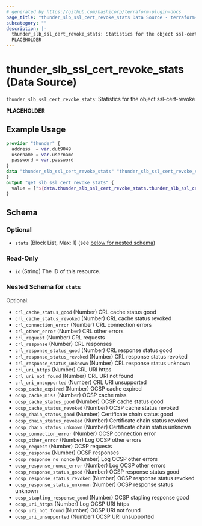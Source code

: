 ```yaml
---
# generated by https://github.com/hashicorp/terraform-plugin-docs
page_title: "thunder_slb_ssl_cert_revoke_stats Data Source - terraform-provider-thunder"
subcategory: ""
description: |-
  thunder_slb_ssl_cert_revoke_stats: Statistics for the object ssl-cert-revoke
  PLACEHOLDER
---
```


# thunder_slb_ssl_cert_revoke_stats (Data Source)

`thunder_slb_ssl_cert_revoke_stats`: Statistics for the object ssl-cert-revoke

__PLACEHOLDER__

## Example Usage

```terraform
provider "thunder" {
  address  = var.dut9049
  username = var.username
  password = var.password
}
data "thunder_slb_ssl_cert_revoke_stats" "thunder_slb_ssl_cert_revoke_stats" {
}
output "get_slb_ssl_cert_revoke_stats" {
  value = ["${data.thunder_slb_ssl_cert_revoke_stats.thunder_slb_ssl_cert_revoke_stats}"]
}
```

<!-- schema generated by tfplugindocs -->
## Schema

### Optional

- `stats` (Block List, Max: 1) (see [below for nested schema](#nestedblock--stats))

### Read-Only

- `id` (String) The ID of this resource.

<a id="nestedblock--stats"></a>
### Nested Schema for `stats`

Optional:

- `crl_cache_status_good` (Number) CRL cache status good
- `crl_cache_status_revoked` (Number) CRL cache status revoked
- `crl_connection_error` (Number) CRL connection errors
- `crl_other_error` (Number) CRL other errors
- `crl_request` (Number) CRL requests
- `crl_response` (Number) CRL responses
- `crl_response_status_good` (Number) CRL response status good
- `crl_response_status_revoked` (Number) CRL response status revoked
- `crl_response_status_unknown` (Number) CRL response status unknown
- `crl_uri_https` (Number) CRL URI https
- `crl_uri_not_found` (Number) CRL URI not found
- `crl_uri_unsupported` (Number) CRL URI unsupported
- `ocsp_cache_expired` (Number) OCSP cache expired
- `ocsp_cache_miss` (Number) OCSP cache miss
- `ocsp_cache_status_good` (Number) OCSP cache status good
- `ocsp_cache_status_revoked` (Number) OCSP cache status revoked
- `ocsp_chain_status_good` (Number) Certificate chain status good
- `ocsp_chain_status_revoked` (Number) Certificate chain status revoked
- `ocsp_chain_status_unknown` (Number) Certificate chain status unknown
- `ocsp_connection_error` (Number) OCSP connection error
- `ocsp_other_error` (Number) Log OCSP other errors
- `ocsp_request` (Number) OCSP requests
- `ocsp_response` (Number) OCSP responses
- `ocsp_response_no_nonce` (Number) Log OCSP other errors
- `ocsp_response_nonce_error` (Number) Log OCSP other errors
- `ocsp_response_status_good` (Number) OCSP response status good
- `ocsp_response_status_revoked` (Number) OCSP response status revoked
- `ocsp_response_status_unknown` (Number) OCSP response status unknown
- `ocsp_stapling_response_good` (Number) OCSP stapling response good
- `ocsp_uri_https` (Number) Log OCSP URI https
- `ocsp_uri_not_found` (Number) OCSP URI not found
- `ocsp_uri_unsupported` (Number) OCSP URI unsupported


